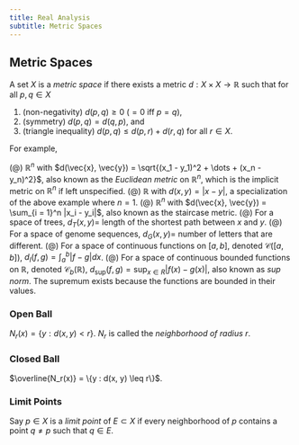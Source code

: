 ```yaml
---
title: Real Analysis
subtitle: Metric Spaces
---
```


## Metric Spaces

A set $X$ is a _metric space_ if there exists a metric $d : X \times X \rightarrow \mathbb{R}$ such that for all $p, q \in X$

1. (non-negativity) $d(p, q) \geq 0$ ($= 0$ iff $p = q$),
2. (symmetry) $d(p, q) = d(q, p)$, and
3. (triangle inequality) $d(p, q) \leq d(p, r) + d(r, q)$ for all $r \in X$.

For example,

(@) $\mathbb{R}^n$ with $d(\vec{x}, \vec{y}) = \sqrt{(x_1 - y_1)^2 + \dots + (x_n - y_n)^2}$, also known as the _Euclidean metric_ on $\mathbb{R}^n$, which is the implicit metric on $\mathbb{R}^n$ if left unspecified.
(@) $\mathbb{R}$ with $d(x, y) = |x - y|$, a specialization of the above example where $n = 1$.
(@) $\mathbb{R}^n$ with $d(\vec{x}, \vec{y}) = \sum_{i = 1}^n |x_i - y_i|$, also known as the staircase metric.
(@) For a space of trees, $d_T(x, y) =$ length of the shortest path between $x$ and $y$.
(@) For a space of genome sequences, $d_G(x, y) =$ number of letters that are different.
(@) For a space of continuous functions on $[a, b]$, denoted $\mathcal{C}([a, b])$, $d_I(f, g) = \int_a^b |f - g| dx$.
(@) For a space of continuous bounded functions on $\mathbb{R}$, denoted $\mathcal{C}_b(\mathbb{R})$, $d_{\sup}(f, g) = \sup_{x \in R} |f(x) - g(x)|$, also known as _sup norm_. The supremum exists because the functions are bounded in their values.

### Open Ball

$N_r(x) = \{y : d(x, y) < r\}$. $N_r$ is called the _neighborhood of radius $r$_.

### Closed Ball

$\overline{N_r(x)} = \{y : d(x, y) \leq r\}$.

### Limit Points

Say $p \in X$ is a _limit point_ of $E \subset X$ if every neighborhood of $p$ contains a point $q \neq p$ such that $q \in E$.
